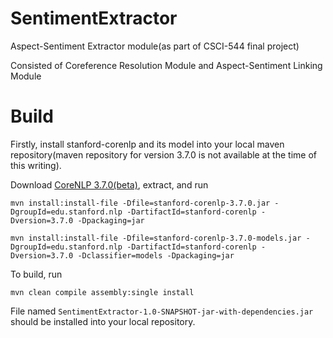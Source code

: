 # SentimentExtractor
Aspect-Sentiment Extractor module(as part of CSCI-544 final project)

Consisted of Coreference Resolution Module and Aspect-Sentiment Linking Module

# Build
Firstly, install stanford-corenlp and its model into your local maven repository(maven repository for version 3.7.0 is not available at the time of this writing).

Download [CoreNLP 3.7.0(beta)](http://stanfordnlp.github.io/CoreNLP/), extract, and run

```
mvn install:install-file -Dfile=stanford-corenlp-3.7.0.jar -DgroupId=edu.stanford.nlp -DartifactId=stanford-corenlp -Dversion=3.7.0 -Dpackaging=jar

mvn install:install-file -Dfile=stanford-corenlp-3.7.0-models.jar -DgroupId=edu.stanford.nlp -DartifactId=stanford-corenlp -Dversion=3.7.0 -Dclassifier=models -Dpackaging=jar
```

To build, run

```
mvn clean compile assembly:single install
```

File named `SentimentExtractor-1.0-SNAPSHOT-jar-with-dependencies.jar` should be installed into your local repository.
